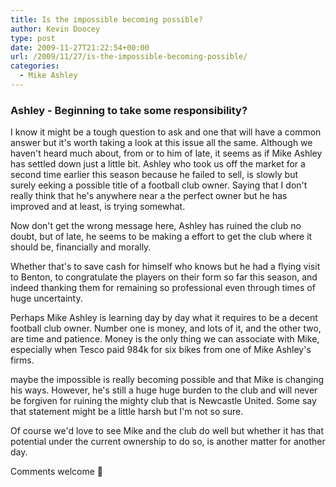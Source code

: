 ```yaml
---
title: Is the impossible becoming possible?
author: Kevin Doocey
type: post
date: 2009-11-27T21:22:54+00:00
url: /2009/11/27/is-the-impossible-becoming-possible/
categories:
  - Mike Ashley
---
```


### Ashley - Beginning to take some responsibility?

I know it might be a tough question to ask and one that will have a common answer but it's worth taking a look at this issue all the same. Although we haven't heard much about, from or to him of late, it seems as if Mike Ashley has settled down just a little bit. Ashley who took us off the market for a second time earlier this season because he failed to sell, is slowly but surely eeking a possible title of a football club owner. Saying that I don't really think that he's anywhere near a the perfect owner but he has improved and at least, is trying somewhat.

Now don't get the wrong message here, Ashley has ruined the club no doubt, but of late, he seems to be making a effort to get the club where it should be, financially and morally.

Whether that's to save cash for himself who knows but he had a flying visit to Benton, to congratulate the players on their form so far this season, and indeed thanking them for remaining so professional even through times of huge uncertainty.

Perhaps Mike Ashley is learning day by day what it requires to be a decent football club owner. Number one is money, and lots of it, and the other two, are time and patience. Money is the only thing we can associate with Mike, especially when Tesco paid 984k for six bikes from one of Mike Ashley's firms.

maybe the impossible is really becoming possible and that Mike is changing his ways. However, he's still a huge huge burden to the club and will never be forgiven for ruining the mighty club that is Newcastle United. Some say that statement might be a little harsh but I'm not so sure.

Of course we'd love to see Mike and the club do well but whether it has that potential under the current ownership to do so, is another matter for another day.

Comments welcome 🙂
